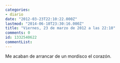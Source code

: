```yaml
---
categories:
- diario
date: "2012-03-23T22:10:22.000Z"
lastmod: "2014-06-10T23:30:16.000Z"
title: "Viernes, 23 de marzo de 2012 a las 22:10"
comments: 0
id: 1332540622
commentList:
---
```


Me acaban de arrancar de un mordisco el corazón.